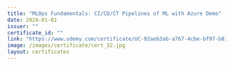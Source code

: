 ```yaml
---
title: "MLOps Fundamentals: CI/CD/CT Pipelines of ML with Azure Demo"
date: 2024-01-01
issuer: ""
certificate_id: ""
link: "https://www.udemy.com/certificate/UC-92aeb3ab-a767-4cbe-bf97-b8141340d609/"
image: /images/certificate/cert_32.jpg
layout: certificates
---
```

